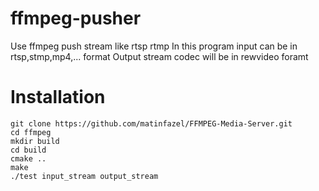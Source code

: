 # ffmpeg-pusher
Use ffmpeg push stream like rtsp rtmp
In this program input can be in rtsp,stmp,mp4,... format 
Output stream codec will be in rewvideo foramt
# Installation
`git clone https://github.com/matinfazel/FFMPEG-Media-Server.git`<br/>
`cd ffmpeg`<br/>
`mkdir build`<br/>
`cd build`<br/>
`cmake ..`<br/>
`make`<br/>
`./test input_stream output_stream`<br/>
